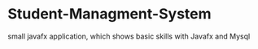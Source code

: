 # Student-Managment-System
small javafx application, which shows basic skills with Javafx and Mysql
